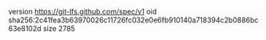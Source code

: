 version https://git-lfs.github.com/spec/v1
oid sha256:2c41fea3b63970026c11726fc032e0e6fb910140a718394c2b0886bc63e8102d
size 2785
